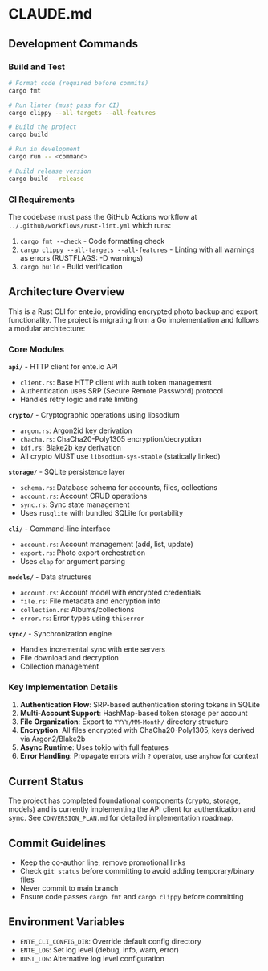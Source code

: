 # CLAUDE.md

## Development Commands

### Build and Test
```bash
# Format code (required before commits)
cargo fmt

# Run linter (must pass for CI)
cargo clippy --all-targets --all-features

# Build the project
cargo build

# Run in development
cargo run -- <command>

# Build release version
cargo build --release
```

### CI Requirements
The codebase must pass the GitHub Actions workflow at `../.github/workflows/rust-lint.yml` which runs:
1. `cargo fmt --check` - Code formatting check
2. `cargo clippy --all-targets --all-features` - Linting with all warnings as errors (RUSTFLAGS: -D warnings)
3. `cargo build` - Build verification

## Architecture Overview

This is a Rust CLI for ente.io, providing encrypted photo backup and export functionality. The project is migrating from a Go implementation and follows a modular architecture:

### Core Modules

**`api/`** - HTTP client for ente.io API
- `client.rs`: Base HTTP client with auth token management
- Authentication uses SRP (Secure Remote Password) protocol
- Handles retry logic and rate limiting

**`crypto/`** - Cryptographic operations using libsodium
- `argon.rs`: Argon2id key derivation
- `chacha.rs`: ChaCha20-Poly1305 encryption/decryption
- `kdf.rs`: Blake2b key derivation
- All crypto MUST use `libsodium-sys-stable` (statically linked)

**`storage/`** - SQLite persistence layer
- `schema.rs`: Database schema for accounts, files, collections
- `account.rs`: Account CRUD operations
- `sync.rs`: Sync state management
- Uses `rusqlite` with bundled SQLite for portability

**`cli/`** - Command-line interface
- `account.rs`: Account management (add, list, update)
- `export.rs`: Photo export orchestration
- Uses `clap` for argument parsing

**`models/`** - Data structures
- `account.rs`: Account model with encrypted credentials
- `file.rs`: File metadata and encryption info
- `collection.rs`: Albums/collections
- `error.rs`: Error types using `thiserror`

**`sync/`** - Synchronization engine
- Handles incremental sync with ente servers
- File download and decryption
- Collection management

### Key Implementation Details

1. **Authentication Flow**: SRP-based authentication storing tokens in SQLite
2. **Multi-Account Support**: HashMap-based token storage per account
3. **File Organization**: Export to `YYYY/MM-Month/` directory structure
4. **Encryption**: All files encrypted with ChaCha20-Poly1305, keys derived via Argon2/Blake2b
5. **Async Runtime**: Uses tokio with full features
6. **Error Handling**: Propagate errors with `?` operator, use `anyhow` for context

## Current Status

The project has completed foundational components (crypto, storage, models) and is currently implementing the API client for authentication and sync. See `CONVERSION_PLAN.md` for detailed implementation roadmap.

## Commit Guidelines

- Keep the co-author line, remove promotional links
- Check `git status` before committing to avoid adding temporary/binary files
- Never commit to main branch
- Ensure code passes `cargo fmt` and `cargo clippy` before committing

## Environment Variables

- `ENTE_CLI_CONFIG_DIR`: Override default config directory
- `ENTE_LOG`: Set log level (debug, info, warn, error)
- `RUST_LOG`: Alternative log level configuration
